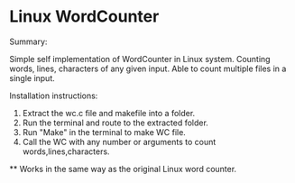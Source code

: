 # Linux WordCounter

Summary:

Simple self implementation of WordCounter in Linux system.
Counting words, lines, characters of any given input. 
Able to count multiple files in a single input.


Installation instructions:

1. Extract the wc.c file and makefile into a folder.
2. Run the terminal and route to the extracted folder.
3. Run "Make" in the terminal to make WC file.
4. Call the WC with any number or arguments to count words,lines,characters.

** Works in the same way as the original Linux word counter.